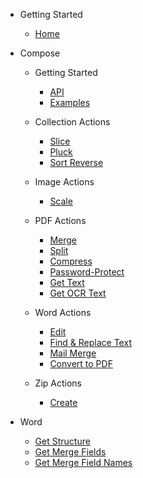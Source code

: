 - Getting Started

  - [Home](/)
  
- Compose

  - Getting Started
    - [API](/compose/)
    - [Examples](/compose/examples.md)
  
  - Collection Actions
    - [Slice](/compose/common/SliceAction.md)
    - [Pluck](/compose/common/PluckAction.md)
    - [Sort Reverse](/compose/common/SortReverseAction.md)

  - Image Actions
    - [Scale](/compose/image/ScaleImageAction.md)

  - PDF Actions
    - [Merge](/compose/pdf/MergePdfAction.md)
    - [Split](/compose/pdf/SplitPdfAction.md)
    - [Compress](/compose/pdf/CompressPdfAction.md)
    - [Password-Protect](/compose/pdf/PasswordProtectPdf.md)
    - [Get Text](/compose/pdf/GetTextPdfAction.md)
    - [Get OCR Text](/compose/pdf/GetOcrTextPdfAction.md)

  - Word Actions
    - [Edit](/compose/word/EditWordAction.md)
    - [Find & Replace Text](/compose/word/ReplaceTextWordAction.md)
    - [Mail Merge](/compose/word/MailMergeWordAction.md)
    - [Convert to PDF](/compose/word/ConvertToPdfWordAction.md)
    
  - Zip Actions
    - [Create](/compose/zip/CreateZipAction.md)
  
- Word

  - [Get Structure](/word/get-structure.md)
  - [Get Merge Fields](/word/get-merge-fields.md)
  - [Get Merge Field Names](/word/get-merge-field-names.md)
